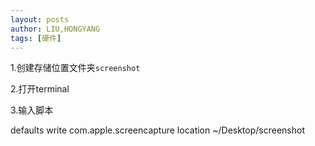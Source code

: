 ```yaml
---
layout: posts
author: LIU,HONGYANG
tags: [硬件]
---
```






1.创建存储位置文件夹``screenshot``



2.打开terminal



3.输入脚本

defaults write com.apple.screencapture location ~/Desktop/screenshot